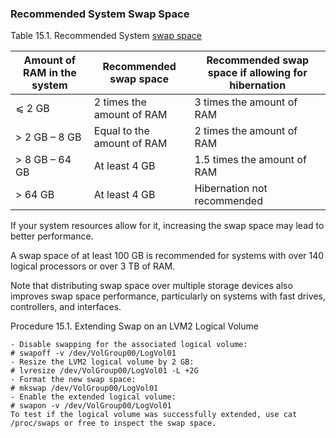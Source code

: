 ### Recommended System Swap Space

Table 15.1. Recommended System [swap space]

|Amount of RAM in the system|	Recommended swap space|	Recommended swap space if allowing for hibernation|
|-------|-------|------|
|⩽ 2 GB|	2 times the amount of RAM	|3 times the amount of RAM|
|> 2 GB – 8 GB|	Equal to the amount of RAM|	2 times the amount of RAM|
|> 8 GB – 64 GB|	At least 4 GB|	1.5 times the amount of RAM|
|> 64 GB|	At least 4 GB|	Hibernation not recommended|


If your system resources allow for it, increasing the swap space may lead to better performance. 

A swap space of at least 100 GB is recommended for systems with over 140 logical processors or over 3 TB of RAM.


Note that distributing swap space over multiple storage devices also improves swap space performance, particularly on systems with fast drives, controllers, and interfaces.


Procedure 15.1. Extending Swap on an LVM2 Logical Volume
```
- Disable swapping for the associated logical volume:
# swapoff -v /dev/VolGroup00/LogVol01
- Resize the LVM2 logical volume by 2 GB:
# lvresize /dev/VolGroup00/LogVol01 -L +2G
- Format the new swap space:
# mkswap /dev/VolGroup00/LogVol01
- Enable the extended logical volume:
# swapon -v /dev/VolGroup00/LogVol01
To test if the logical volume was successfully extended, use cat /proc/swaps or free to inspect the swap space.
```

  [swap space]:https://access.redhat.com/documentation/en-us/red_hat_enterprise_linux/7/html/storage_administration_guide/ch-swapspace
